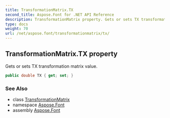 ```yaml
---
title: TransformationMatrix.TX
second_title: Aspose.Font for .NET API Reference
description: TransformationMatrix property. Gets or sets TX transformation matrix value
type: docs
weight: 70
url: /net/aspose.font/transformationmatrix/tx/
---
```

## TransformationMatrix.TX property

Gets or sets TX transformation matrix value.

```csharp
public double TX { get; set; }
```

### See Also

* class [TransformationMatrix](../)
* namespace [Aspose.Font](../../../aspose.font/)
* assembly [Aspose.Font](../../../)


